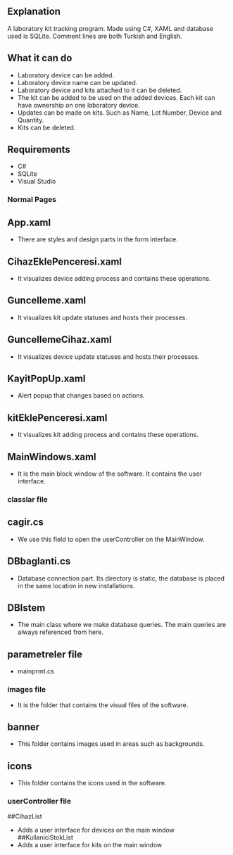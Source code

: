 ## Explanation
A laboratory kit tracking program. Made using C#, XAML and database used is SQLite. Comment lines are both Turkish and English.

## What it can do
- Laboratory device can be added.
- Laboratory device name can be updated.
- Laboratory device and kits attached to it can be deleted.
- The kit can be added to be used on the added devices. Each kit can have ownership on one laboratory device.
- Updates can be made on kits. Such as Name, Lot Number, Device and Quantity.
- Kits can be deleted.

## Requirements
- C#
- SQLite
- Visual Studio

### Normal Pages
## App.xaml
- There are styles and design parts in the form interface.
## CihazEklePenceresi.xaml
- It visualizes device adding process and contains these operations.
## Guncelleme.xaml
- It visualizes kit update statuses and hosts their processes.
## GuncellemeCihaz.xaml
- It visualizes device update statuses and hosts their processes.
## KayitPopUp.xaml
- Alert popup that changes based on actions.
## kitEklePenceresi.xaml
- It visualizes kit adding process and contains these operations.
## MainWindows.xaml
- It is the main block window of the software. It contains the user interface.

### classlar file
## cagir.cs
- We use this field to open the userController on the MainWindow.
## DBbaglanti.cs 
- Database connection part. Its directory is static, the database is placed in the same location in new installations.
## DBIstem
- The main class where we make database queries. The main queries are always referenced from here.

## parametreler file
- mainprmt.cs
### images file
- It is the folder that contains the visual files of the software.
## banner
- This folder contains images used in areas such as backgrounds.
## icons
- This folder contains the icons used in the software.

### userController file
##CihazList
- Adds a user interface for devices on the main window
##KullaniciStokList
- Adds a user interface for kits on the main window
